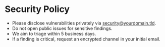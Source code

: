 # Security Policy

- Please disclose vulnerabilities privately via security@yourdomain.tld.
- Do not open public issues for sensitive findings.
- We aim to triage within 5 business days.
- If a finding is critical, request an encrypted channel in your initial email.
